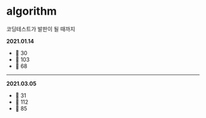 # algorithm
코딩테스트가 발판이 될 때까지

**2021.01.14**
- :3rd_place_medal: 30
- :2nd_place_medal: 103
- :1st_place_medal: 68
---
**2021.03.05**
- :3rd_place_medal: 31
- :2nd_place_medal: 112
- :1st_place_medal: 85
